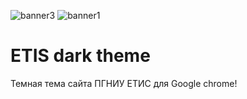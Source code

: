 ![banner3](https://user-images.githubusercontent.com/60402289/116774392-cea8da00-aa75-11eb-992a-d80342f56f1c.png)
![banner1](https://user-images.githubusercontent.com/60402289/116700223-f9e0ea00-a9df-11eb-8751-6a9755423340.png)
# ETIS dark theme
Темная тема сайта ПГНИУ ЕТИС для Google chrome!

